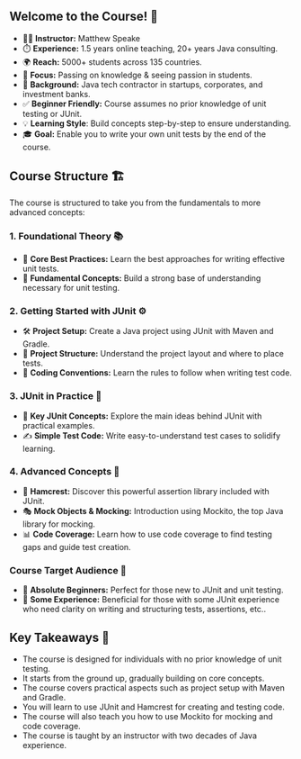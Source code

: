 ## Welcome to the Course! 👋

- 👨‍🏫 **Instructor:** Matthew Speake
- ⏱️ **Experience:** 1.5 years online teaching, 20+ years Java consulting.
- 🌍 **Reach:** 5000+ students across 135 countries.
- 🎯 **Focus:** Passing on knowledge & seeing passion in students.
- 💼 **Background:** Java tech contractor in startups, corporates, and investment banks.
- ✅ **Beginner Friendly:** Course assumes no prior knowledge of unit testing or JUnit.
- 💡 **Learning Style**: Build concepts step-by-step to ensure understanding.
- 🎓 **Goal:** Enable you to write your own unit tests by the end of the course.

## Course Structure 🏗️

The course is structured to take you from the fundamentals to more advanced concepts:

### 1. Foundational Theory 📚

- 🔑 **Core Best Practices:** Learn the best approaches for writing effective unit tests.
- 🧠 **Fundamental Concepts:** Build a strong base of understanding necessary for unit testing.

### 2. Getting Started with JUnit ⚙️

- 🛠️ **Project Setup:** Create a Java project using JUnit with Maven and Gradle.
- 📂 **Project Structure:** Understand the project layout and where to place tests.
- 📝 **Coding Conventions:** Learn the rules to follow when writing test code.

### 3. JUnit in Practice 🧪

- 🎯 **Key JUnit Concepts:** Explore the main ideas behind JUnit with practical examples.
- ✍️ **Simple Test Code:** Write easy-to-understand test cases to solidify learning.

### 4. Advanced Concepts 🌟

- 🧰 **Hamcrest:** Discover this powerful assertion library included with JUnit.
- 🎭 **Mock Objects & Mocking:** Introduction using Mockito, the top Java library for mocking.
- 📊 **Code Coverage:** Learn how to use code coverage to find testing gaps and guide test creation.

### Course Target Audience 🎯

- 👶 **Absolute Beginners:** Perfect for those new to JUnit and unit testing.
- 🧐 **Some Experience:** Beneficial for those with some JUnit experience who need clarity on writing and structuring tests, assertions, etc..

## Key Takeaways 📝

- The course is designed for individuals with no prior knowledge of unit testing.
- It starts from the ground up, gradually building on core concepts.
- The course covers practical aspects such as project setup with Maven and Gradle.
- You will learn to use JUnit and Hamcrest for creating and testing code.
- The course will also teach you how to use Mockito for mocking and code coverage.
- The course is taught by an instructor with two decades of Java experience.
